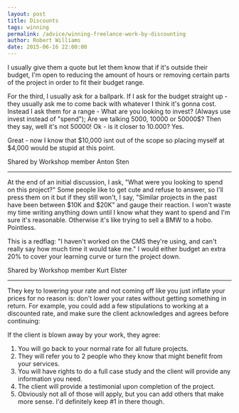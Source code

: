 ```yaml
---
layout: post
title: Discounts
tags: winning
permalink: /advice/winning-freelance-work-by-discounting
author: Robert Williams
date: 2015-06-16 22:00:00
---
```



I usually give them a quote but let them know that if it's outside their budget, I'm open to reducing the amount of hours or removing certain parts of the project in order to fit their budget range.

For the third, I usually ask for a ballpark. If I ask for the budget straight up - they usually ask me to come back with whatever I think it's gonna cost. Instead I ask them for a range - What are you looking to invest? (Always use invest instead of "spend"); Are we talking 5000, 10000 or 50000$? Then they say, well it's not 50000! Ok - is it closer to 10.000? Yes. 

Great - now I know that $10,000 isnt out of the scope so placing myself at $4,000 would be stupid at this point.

Shared by Workshop member Anton Sten

---

At the end of an initial discussion, I ask, "What were you looking to spend on this project?" Some people like to get cute and refuse to answer, so I'll press them on it but if they still won't, I say, "Similar projects in the past have been between $10K and $20K" and gauge their reaction. I won't waste my time writing anything down until I know what they want to spend and I'm sure it's reasonable. Otherwise it's like trying to sell a BMW to a hobo. Pointless.

This is a redflag: "I haven't worked on the CMS they're using, and can't really say how much time it would take me." I would either budget an extra 20% to cover your learning curve or turn the project down.

Shared by Workshop member Kurt Elster

---

They key to lowering your rate and not coming off like you just inflate your prices for no reason is: don't lower your rates without getting something in return. For example, you could add a few stipulations to working at a discounted rate, and make sure the client acknowledges and agrees before continuing:

If the client is blown away by your work, they agree:

1. You will go back to your normal rate for all future projects.
1. They will refer you to 2 people who they know that might benefit from your services.
1. You will have rights to do a full case study and the client will provide any information you need.
1. The client will provide a testimonial upon completion of the project.
1. Obviously not all of those will apply, but you can add others that make more sense. I'd definitely keep #1 in there though.